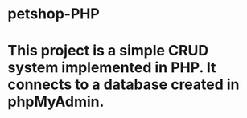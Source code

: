 # petshop-PHP

# This project is a simple CRUD system implemented in PHP. It connects to a database created in phpMyAdmin.
